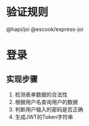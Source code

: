 # 验证规则

@hapi/joi
@escook/express-joi

# 登录

## 实现步骤

1. 检测表单数据的合法性
2. 根据用户名查询用户的数据
3. 判断用户输入的密码是否正确
4. 生成JWT的Token字符串

